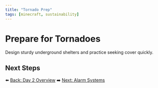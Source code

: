 ```yaml
---
title: "Tornado Prep"
tags: [minecraft, sustainability]
---
```

# Prepare for Tornadoes

Design sturdy underground shelters and practice seeking cover quickly.

## Next Steps

⬅️ [Back: Day 2 Overview](/sustainability_lab/Day-2/00_intro)
➡️ [Next: Alarm Systems](/sustainability_lab/Day-2/05_alarm_system)